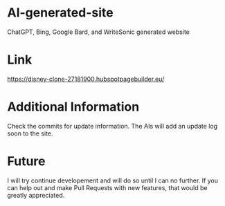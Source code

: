 # AI-generated-site
ChatGPT, Bing, Google Bard, and WriteSonic generated website

# Link
https://disney-clone-27181900.hubspotpagebuilder.eu/

# Additional Information
Check the commits for update information.
The AIs will add an update log soon to the site. 

# Future

I will try continue developement and will do so until I can no further. If you can help out and make Pull Requests with new features, that would be greatly appreciated.
